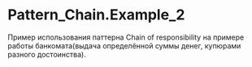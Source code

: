# Pattern_Chain.Example_2
Пример использования паттерна Chain of responsibility на примере работы банкомата(выдача определённой суммы денег, купюрами разного достоинства).
